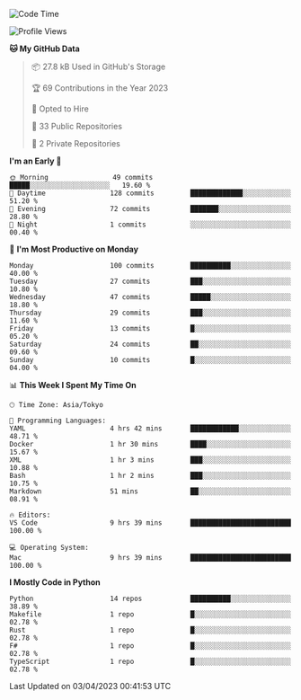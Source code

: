 <!--START_SECTION:waka-->
![Code Time](http://img.shields.io/badge/Code%20Time-615%20hrs%2023%20mins-blue)

![Profile Views](http://img.shields.io/badge/Profile%20Views-0-blue)

**🐱 My GitHub Data** 

> 📦 27.8 kB Used in GitHub's Storage 
 > 
> 🏆 69 Contributions in the Year 2023
 > 
> 💼 Opted to Hire
 > 
> 📜 33 Public Repositories 
 > 
> 🔑 2 Private Repositories 
 > 
**I'm an Early 🐤** 

```text
🌞 Morning                49 commits          █████░░░░░░░░░░░░░░░░░░░░   19.60 % 
🌆 Daytime                128 commits         █████████████░░░░░░░░░░░░   51.20 % 
🌃 Evening                72 commits          ███████░░░░░░░░░░░░░░░░░░   28.80 % 
🌙 Night                  1 commits           ░░░░░░░░░░░░░░░░░░░░░░░░░   00.40 % 
```
📅 **I'm Most Productive on Monday** 

```text
Monday                   100 commits         ██████████░░░░░░░░░░░░░░░   40.00 % 
Tuesday                  27 commits          ███░░░░░░░░░░░░░░░░░░░░░░   10.80 % 
Wednesday                47 commits          █████░░░░░░░░░░░░░░░░░░░░   18.80 % 
Thursday                 29 commits          ███░░░░░░░░░░░░░░░░░░░░░░   11.60 % 
Friday                   13 commits          █░░░░░░░░░░░░░░░░░░░░░░░░   05.20 % 
Saturday                 24 commits          ██░░░░░░░░░░░░░░░░░░░░░░░   09.60 % 
Sunday                   10 commits          █░░░░░░░░░░░░░░░░░░░░░░░░   04.00 % 
```


📊 **This Week I Spent My Time On** 

```text
🕑︎ Time Zone: Asia/Tokyo

💬 Programming Languages: 
YAML                     4 hrs 42 mins       ████████████░░░░░░░░░░░░░   48.71 % 
Docker                   1 hr 30 mins        ████░░░░░░░░░░░░░░░░░░░░░   15.67 % 
XML                      1 hr 3 mins         ███░░░░░░░░░░░░░░░░░░░░░░   10.88 % 
Bash                     1 hr 2 mins         ███░░░░░░░░░░░░░░░░░░░░░░   10.75 % 
Markdown                 51 mins             ██░░░░░░░░░░░░░░░░░░░░░░░   08.91 % 

🔥 Editors: 
VS Code                  9 hrs 39 mins       █████████████████████████   100.00 % 

💻 Operating System: 
Mac                      9 hrs 39 mins       █████████████████████████   100.00 % 
```

**I Mostly Code in Python** 

```text
Python                   14 repos            ██████████░░░░░░░░░░░░░░░   38.89 % 
Makefile                 1 repo              █░░░░░░░░░░░░░░░░░░░░░░░░   02.78 % 
Rust                     1 repo              █░░░░░░░░░░░░░░░░░░░░░░░░   02.78 % 
F#                       1 repo              █░░░░░░░░░░░░░░░░░░░░░░░░   02.78 % 
TypeScript               1 repo              █░░░░░░░░░░░░░░░░░░░░░░░░   02.78 % 
```




 Last Updated on 03/04/2023 00:41:53 UTC
<!--END_SECTION:waka-->
